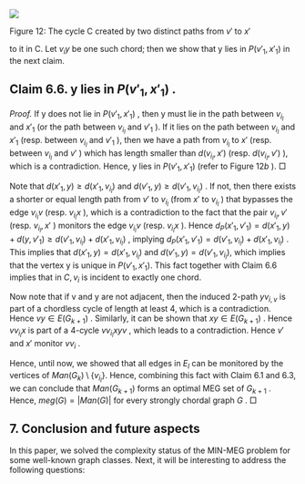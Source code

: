 ![](_page_0_Figure_0.jpeg)

Figure 12: The cycle C created by two distinct paths from  $v'$  to  $x'$ 

to it in C. Let  $v_{i}y$  be one such chord; then we show that y lies in  $P(v'_1, x'_1)$  in the next claim.

## **Claim 6.6.** y lies in $P(v'_1, x'_1)$ .

*Proof.* If y does not lie in  $P(v'_1, x'_1)$ , then y must lie in the path between  $v_{i_l}$  and  $x'_1$  (or the path between  $v_{i_l}$  and  $v'_1$ ). If it lies on the path between  $v_{i_l}$  and  $x'_1$  (resp. between  $v_{i_l}$ and  $v'_1$ ), then we have a path from  $v_{i_l}$  to  $x'$  (resp. between  $v_{i_l}$  and  $v'$ ) which has length smaller than  $d(v_{i_l}, x')$  (resp.  $d(v_{i_l}, v')$ ), which is a contradiction. Hence, y lies in  $P(v'_1, x'_1)$ (refer to Figure  $12b$ ).  $\Box$ 

Note that  $d(x'_1, y) \ge d(x'_1, v_{i_l})$  and  $d(v'_1, y) \ge d(v'_1, v_{i_l})$ . If not, then there exists a shorter or equal length path from  $v'$  to  $v_{i_l}$  (from  $x'$  to  $v_{i_l}$ ) that bypasses the edge  $v_{i_l}v$  (resp.  $v_{i_l}x$ ), which is a contradiction to the fact that the pair  $v_{i_l}, v'$  (resp.  $v_{i_l}, x'$ ) monitors the edge  $v_{i_l}v$  (resp.  $v_{i_l}x$ ). Hence  $d_P(x'_1, v'_1) = d(x'_1, y) + d(y, v'_1) \ge d(v'_1, v_{i_l}) + d(x'_1, v_{i_l})$ , implying  $d_P(x'_1, v'_1) = d(v'_1, v_{i_l}) + d(x'_1, v_{i_l})$ . This implies that  $d(x'_1, y) = d(x'_1, v_{i_l})$  and  $d(v'_1, y) = d(v'_1, v_{i_l}),$  which implies that the vertex y is unique in  $P(v'_1, x'_1).$  This fact together with Claim 6.6 implies that in  $C, v_{i}$  is incident to exactly one chord.

Now note that if v and y are not adjacent, then the induced 2-path  $yv_{i,v}$  is part of a chordless cycle of length at least 4, which is a contradiction. Hence  $vy \in E(G_{k+1})$ . Similarly, it can be shown that  $xy \in E(G_{k+1})$ . Hence  $vv_{i_l}x$  is part of a 4-cycle  $vv_{i_l}xyv$ , which leads to a contradiction. Hence  $v'$  and  $x'$  monitor  $vv_{i}$ .

Hence, until now, we showed that all edges in  $E_l$  can be monitored by the vertices of  $Man(G_k) \setminus \{v_{i_l}\}.$  Hence, combining this fact with Claim 6.1 and 6.3, we can conclude that  $Man(G_{k+1})$  forms an optimal MEG set of  $G_{k+1}$ . Hence,  $meg(G) = |Man(G)|$  for every strongly chordal graph  $G$ .  $\Box$ 

## 7. Conclusion and future aspects

In this paper, we solved the complexity status of the MIN-MEG problem for some well-known graph classes. Next, it will be interesting to address the following questions: